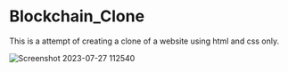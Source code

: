 # Blockchain_Clone
This is a attempt of creating a clone of a website using html and css only.




![Screenshot 2023-07-27 112540](https://github.com/aryat10/Blockchain_Clone/assets/107941072/c186832c-5d19-483f-8e88-fe7af61ab034)
